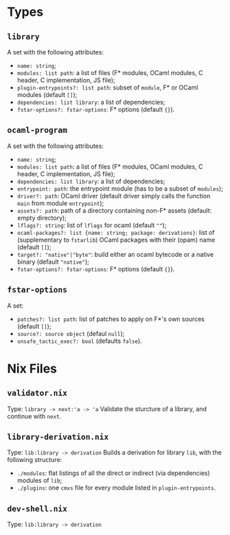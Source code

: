 

# Types
## `library`
A set with the following attributes:
 - `name: string`;
 - `modules: list path`: a list of files (F* modules, OCaml modules, C header, C implementation, JS file);
 - `plugin-entrypoints?: list path`: subset of `module`, F* or OCaml modules (default `[]`);
 - `dependencies: list library`: a list of dependencies;
 - `fstar-options?: fstar-options`: F* options (default `{}`).

## `ocaml-program`
A set with the following attributes:
 - `name: string`;
 - `modules: list path`: a list of files (F* modules, OCaml modules, C header, C implementation, JS file);
 - `dependencies: list library`: a list of dependencies;
 - `entrypoint: path`: the entrypoint module (has to be a subset of `modules`);
 - `driver?: path`: OCaml driver (default driver simply calls the function `main` from module `entrypoint`);
 - `assets?: path`: path of a directory containing non-F* assets (default: empty directory);
 - `lflags?: string`: list of `lflags` for ocaml (default `""`);
 - `ocaml-packages?: list {name: string; package: derivations}`: list of (supplementary to `fstarlib`) OCaml packages with their (opam) name (default `[]`);
 - `target?: "native"|"byte"`: build either an ocaml bytecode or a native binary (default `"native"`);
 - `fstar-options?: fstar-options`: F* options (default `{}`).

## `fstar-options`
A set:
 - `patches?: list path`: list of patches to apply on F*'s own sources (default `[]`);
 - `source?: source object` (defaul `null`);
 - `unsafe_tactic_exec?: bool` (defaults `false`).

# Nix Files
## `validator.nix`
Type: `library -> next:'a -> 'a`
Validate the sturcture of a library, and continue with `next`.

## `library-derivation.nix`
Type: `lib:library -> derivation`
Builds a derivation for library `lib`, with the following structure:
 - `./modules`: flat listings of all the direct or indirect (via dependencies) modules of `lib`;
 - `./plugins`: one `cmxs` file for every module listed in `plugin-entrypoints`.
 
## `dev-shell.nix`
Type: `lib:library -> derivation`



